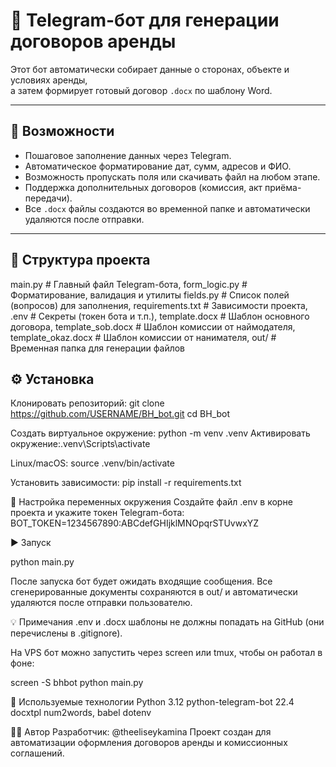 # 🏡 Telegram-бот для генерации договоров аренды

Этот бот автоматически собирает данные о сторонах, объекте и условиях аренды,  
а затем формирует готовый договор `.docx` по шаблону Word.

---

## 🚀 Возможности
- Пошаговое заполнение данных через Telegram.  
- Автоматическое форматирование дат, сумм, адресов и ФИО.  
- Возможность пропускать поля или скачивать файл на любом этапе.  
- Поддержка дополнительных договоров (комиссия, акт приёма-передачи).  
- Все `.docx` файлы создаются во временной папке и автоматически удаляются после отправки.

---

## 📂 Структура проекта

main.py # Главный файл Telegram-бота, form_logic.py # Форматирование, валидация и утилиты
fields.py # Список полей (вопросов) для заполнения, requirements.txt # Зависимости проекта, 
.env # Секреты (токен бота и т.п.), template.docx # Шаблон основного договора, 
template_sob.docx # Шаблон комиссии от наймодателя,
template_okaz.docx # Шаблон комиссии от нанимателя, 
out/ # Временная папка для генерации файлов


## ⚙️ Установка

Клонировать репозиторий:
   git clone https://github.com/USERNAME/BH_bot.git
   cd BH_bot


Создать виртуальное окружение: python -m venv .venv
Активировать окружение:.venv\Scripts\activate

Linux/macOS: source .venv/bin/activate

Установить зависимости: pip install -r requirements.txt


🔑 Настройка переменных окружения
Создайте файл .env в корне проекта и укажите токен Telegram-бота:
BOT_TOKEN=1234567890:ABCdefGHIjklMNOpqrSTUvwxYZ


▶️ Запуск


python main.py


После запуска бот будет ожидать входящие сообщения.
Все сгенерированные документы сохраняются в out/ и автоматически удаляются после отправки пользователю.

💡 Примечания
.env и .docx шаблоны не должны попадать на GitHub (они перечислены в .gitignore).

На VPS бот можно запустить через screen или tmux, чтобы он работал в фоне:

screen -S bhbot
python main.py


🧰 Используемые технологии
Python 3.12
python-telegram-bot 22.4
docxtpl
num2words, babel
dotenv

👨‍💻 Автор
Разработчик: @theeliseykamina
Проект создан для автоматизации оформления договоров аренды и комиссионных соглашений.

